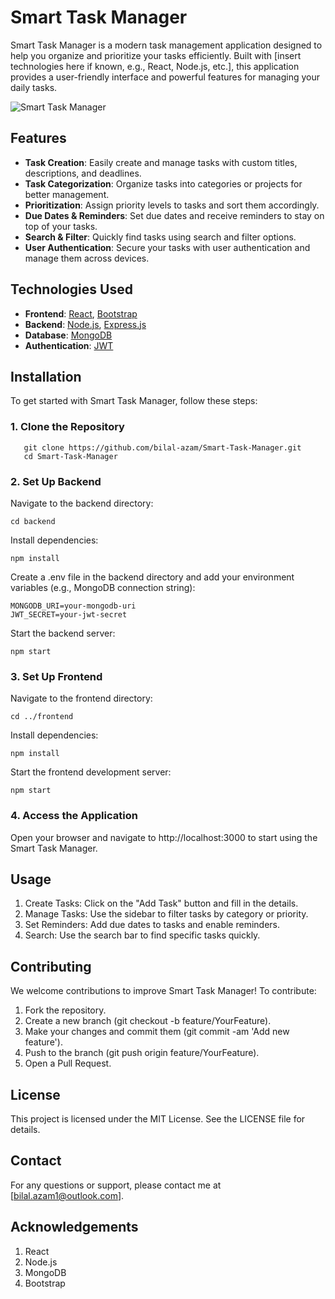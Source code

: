 # Smart Task Manager

Smart Task Manager is a modern task management application designed to help you organize and prioritize your tasks efficiently. Built with [insert technologies here if known, e.g., React, Node.js, etc.], this application provides a user-friendly interface and powerful features for managing your daily tasks.

![Smart Task Manager](path-to-your-image.png)

## Features

- **Task Creation**: Easily create and manage tasks with custom titles, descriptions, and deadlines.
- **Task Categorization**: Organize tasks into categories or projects for better management.
- **Prioritization**: Assign priority levels to tasks and sort them accordingly.
- **Due Dates & Reminders**: Set due dates and receive reminders to stay on top of your tasks.
- **Search & Filter**: Quickly find tasks using search and filter options.
- **User Authentication**: Secure your tasks with user authentication and manage them across devices.

## Technologies Used

- **Frontend**: [React](https://reactjs.org/), [Bootstrap](https://getbootstrap.com/)
- **Backend**: [Node.js](https://nodejs.org/), [Express.js](https://expressjs.com/)
- **Database**: [MongoDB](https://www.mongodb.com/)
- **Authentication**: [JWT](https://jwt.io/)

## Installation

To get started with Smart Task Manager, follow these steps:

### 1. **Clone the Repository**

```
   git clone https://github.com/bilal-azam/Smart-Task-Manager.git
   cd Smart-Task-Manager
```

### 2. Set Up Backend
Navigate to the backend directory:
```
cd backend
```
Install dependencies:
```
npm install
```
Create a .env file in the backend directory and add your environment variables (e.g., MongoDB connection string):
```
MONGODB_URI=your-mongodb-uri
JWT_SECRET=your-jwt-secret
```
Start the backend server:
```
npm start
```

### 3. Set Up Frontend
Navigate to the frontend directory:
```
cd ../frontend
```
Install dependencies:
```
npm install
```
Start the frontend development server:
```
npm start
```

### 4. Access the Application
Open your browser and navigate to http://localhost:3000 to start using the Smart Task Manager.

## Usage
1. Create Tasks: Click on the "Add Task" button and fill in the details.
2. Manage Tasks: Use the sidebar to filter tasks by category or priority.
3. Set Reminders: Add due dates to tasks and enable reminders.
4. Search: Use the search bar to find specific tasks quickly.

## Contributing
We welcome contributions to improve Smart Task Manager! To contribute:
1. Fork the repository.
2. Create a new branch (git checkout -b feature/YourFeature).
3. Make your changes and commit them (git commit -am 'Add new feature').
4. Push to the branch (git push origin feature/YourFeature).
5. Open a Pull Request.

## License
This project is licensed under the MIT License. See the LICENSE file for details.

## Contact
For any questions or support, please contact me at [bilal.azam1@outlook.com].

## Acknowledgements
1. React
2. Node.js
3. MongoDB
4. Bootstrap
